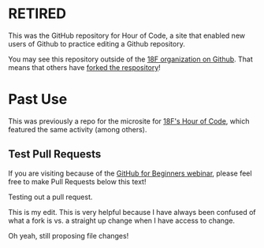 # RETIRED

This was the GitHub repository for Hour of Code, a site that enabled new users of Github to practice editing a Github repository.

You may see this repository outside of the [18F organization on Github](https://github.com/18f). That means that others have [forked the respository](https://guides.github.com/activities/forking/)!

# Past Use

This was previously a repo for the microsite for [18F's Hour of Code](http://www.eventbrite.com/e/18f-hour-of-code-tickets-14902141707), which featured the same activity (among others).

## Test Pull Requests

If you are visiting because of the [GitHub for Beginners webinar](https://www.youtube.com/watch?v=uNa9GOtM6NE), please feel free to make Pull Requests below this text!

Testing out a pull request.

This is my edit. This is very helpful because I have always been confused of what a fork is vs. a straight up change when I have access to change. 


Oh yeah, still proposing file changes! 
